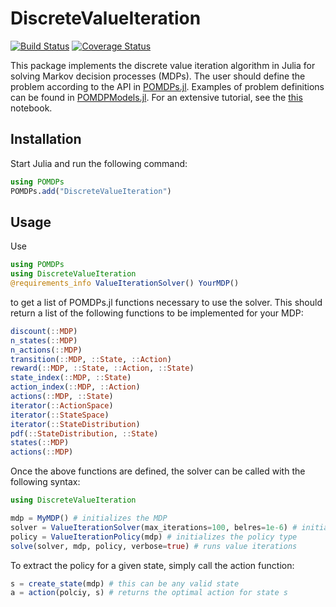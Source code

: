 # DiscreteValueIteration

[![Build Status](https://travis-ci.org/JuliaPOMDP/DiscreteValueIteration.jl.svg?branch=master)](https://travis-ci.org/JuliaPOMDP/DiscreteValueIteration.jl)
[![Coverage Status](https://coveralls.io/repos/github/JuliaPOMDP/DiscreteValueIteration.jl/badge.svg?branch=master)](https://coveralls.io/github/JuliaPOMDP/DiscreteValueIteration.jl?branch=master)

This package implements the discrete value iteration algorithm in Julia for solving Markov decision processes (MDPs).
The user should define the problem according to the API in [POMDPs.jl](https://github.com/JuliaPOMDP/POMDPs.jl). Examples of
problem definitions can be found in [POMDPModels.jl](https://github.com/JuliaPOMDP/POMDPModels.jl). For an extensive tutorial, see the [this](http://nbviewer.ipython.org/github/JuliaPOMDP/POMDPs.jl/blob/master/examples/GridWorld.ipynb) notebook.

## Installation

Start Julia and run the following command:

```julia
using POMDPs
POMDPs.add("DiscreteValueIteration")
```


## Usage

Use

```julia
using POMDPs
using DiscreteValueIteration
@requirements_info ValueIterationSolver() YourMDP()
```

to get a list of POMDPs.jl functions necessary to use the solver. This should return a list of the following functions to be implemented for your MDP:

```julia
discount(::MDP)
n_states(::MDP)
n_actions(::MDP)
transition(::MDP, ::State, ::Action)
reward(::MDP, ::State, ::Action, ::State)
state_index(::MDP, ::State)
action_index(::MDP, ::Action)
actions(::MDP, ::State)
iterator(::ActionSpace)
iterator(::StateSpace)
iterator(::StateDistribution)
pdf(::StateDistribution, ::State)
states(::MDP)
actions(::MDP)
```

Once the above functions are defined, the solver can be called with the following syntax:

```julia
using DiscreteValueIteration

mdp = MyMDP() # initializes the MDP
solver = ValueIterationSolver(max_iterations=100, belres=1e-6) # initializes the Solver type
policy = ValueIterationPolicy(mdp) # initializes the policy type
solve(solver, mdp, policy, verbose=true) # runs value iterations
```

To extract the policy for a given state, simply call the action function:

```julia
s = create_state(mdp) # this can be any valid state
a = action(polciy, s) # returns the optimal action for state s
```
